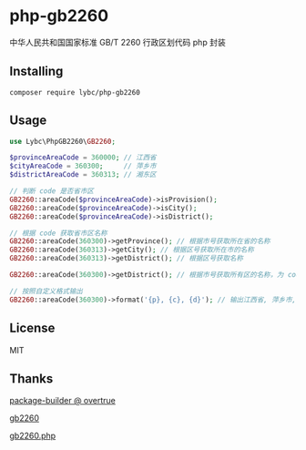 # php-gb2260

中华人民共和国国家标准 GB/T 2260 行政区划代码 php 封装


## Installing

`composer require lybc/php-gb2260`

## Usage
```php
use Lybc\PhpGB2260\GB2260;

$provinceAreaCode = 360000; // 江西省
$cityAreaCode = 360300;     // 萍乡市
$districtAreaCode = 360313; // 湘东区

// 判断 code 是否省市区
GB2260::areaCode($provinceAreaCode)->isProvision();
GB2260::areaCode($provinceAreaCode)->isCity();
GB2260::areaCode($provinceAreaCode)->isDistrict();

// 根据 code 获取省市区名称
GB2260::areaCode(360300)->getProvince(); // 根据市号获取所在省的名称
GB2260::areaCode(360313)->getCity(); // 根据区号获取所在市的名称
GB2260::areaCode(360313)->getDistrict(); // 根据区号获取名称

GB2260::areaCode(360300)->getDistrict(); // 根据市号获取所有区的名称，为 code => name 的数组

// 按照自定义格式输出
GB2260::areaCode(360300)->format('{p}, {c}, {d}'); // 输出江西省, 萍乡市, 湘东区, 只支持{p}/{c}/{d}


```

## License

MIT

## Thanks

[package-builder @ overtrue](https://github.com/overtrue/package-builder)

[gb2260](https://github.com/cn/GB2260)

[gb2260.php](https://github.com/cn/GB2260.php)
